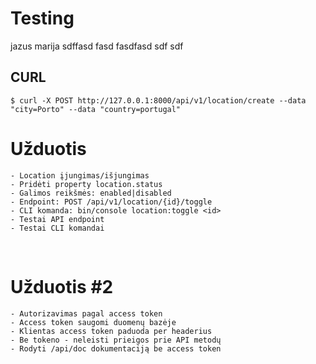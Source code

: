 # Testing
jazus marija sdffasd fasd fasdfasd sdf sdf
## CURL

    $ curl -X POST http://127.0.0.1:8000/api/v1/location/create --data "city=Porto" --data "country=portugal"

# Užduotis

    - Location įjungimas/išjungimas
    - Pridėti property location.status
    - Galimos reikšmės: enabled|disabled
    - Endpoint: POST /api/v1/location/{id}/toggle
    - CLI komanda: bin/console location:toggle <id>
    - Testai API endpoint
    - Testai CLI komandai

 
# Užduotis #2

    - Autorizavimas pagal access token
    - Access token saugomi duomenų bazėje
    - Klientas access token paduoda per headerius
    - Be tokeno - neleisti prieigos prie API metodų
    - Rodyti /api/doc dokumentaciją be access token

